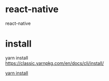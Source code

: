 # react-native
react-native

# install
yarn install  
https://classic.yarnpkg.com/en/docs/cli/install/  

<a href="https://classic.yarnpkg.com/en/docs/cli/install/">yarn install</a>  
